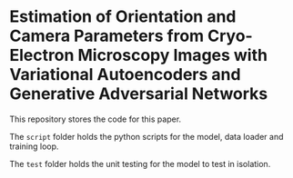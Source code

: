 # Estimation of Orientation and Camera Parameters from Cryo-Electron Microscopy Images with Variational Autoencoders and Generative Adversarial Networks

This repository stores the code for this paper.

The `script` folder holds the python scripts for the model, data loader and training loop.

The `test` folder holds the unit testing for the model to test in isolation.